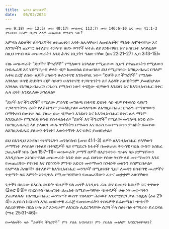 ```yaml
---
title:  ፍትህ ለጭቁኖች
date:   05/02/2024
---
```


`መዝ 9:18፤ መዝ 12:5፤ መዝ 40:17፤ መዝሙር 113:7፤ መዝ 146:6-10 እና መዝ 41:1-3 ያንብቡ። ዛሬም ቢሆን ለእኛ መልእክቱ ምንድን ነው?`

አምላክ ለድሆች፣ ለችግረኞች፣ ለተጨቆኑ፣ አባት ለሌላቸው፣ ለመበለቶች፣ ሚስት ለሞተባቸው እና እንግዶችን ጨምሮ ለተለያዩ ተጋላጭ ለሆኑ ወገኖች ፍትሕ ልዩ እንክብካቤ እና አሳቢነት አሳይቷል። በዚህ ነጥብ ላይ መዝሙራት፣ እንደ ሕግና ነቢያት፣ ግልጽ ናቸው (ዘጸ 22፡21–27፤ ኢሳ 3፡13-15)።

ብዙ መዝሙራት “ድሆችና ችግረኞች” የሚለውን አገላለጽ የሚጠቀሙ ሲሆን የተጨቆኑትን የሚለውን በብሔራዊ እና ሃይማኖታዊ ቃላት ብቻ ከመወከል ይቆጠባሉ። ይህ የሚያሳየው እግዚአብሔር በዓለም አቀፍ ደረጃ ለሰው ልጆች ያለውን ሁለንተናዊ እንክብካቤ ነው። “ድሆች እና ችግረኞች” የሚለው አገላለጽ ቁሳዊ ድህነትን ብቻ ሳይሆን ሁለንተናዊ ተጋላጭነትን እና እረዳት አልባነትንም ያመለክታል። አገላለጹ የእግዚአብሔርን ርኅራኄ የሚስብ ነው፤ ተጎጂው ብቻውን እንደሆነ እና ከእግዚአብሔር በቀር ሌላ ረዳት እንደሌለው ይገልጻል።

“ድሆች እና ችግረኞች” የሚለው ሥዕላዊ መግለጫ በቁሳዊ ድህነት ላይ ብቻ የተወሰነ ሳይሆን ተጋላጭነትንና ረዳት የለሽነትንም ያመለክታል። መግለጫው ለእግዚአብሔር ርኅራኄ ተማጽኖውን በማቅረብ በሠቆቃ ላይ ያለው ሰው ብቻውን እንደሆነ እና ከእግዚአብሔር በቀር ሌላ ማንም እንደሌለው የሚገልጽ ሀሳብ ያስተላልፋል። “ድሆች እና ችግረኞች” የሚለው መግለጫ አንድ ሰው በእግዚአብሔር ላይ ያለውን ሙሉ ጥገኝነትን በማመን እና በራስ የመተማመንን ምልክት በመተው ለእግዚአብሔር ያለውን ቅንነት፣ እውነተኝነት እና ፍቅር ያመለክታል።

ይህ በእንዲህ እንዳለ፣ የተቸገሩትን መንከባከብ (መዝ 41፡1-3) ሰዎች ለእግዚአብሔር ያላቸውን ታማኝነት ያሳያል። በተለይ በተጎጂዎች ላይ የሚደረጉ ክፋቶች በመጽሐፍ ቅዱሳዊ ባህል ውስጥ አስከፊ ኃጢአቶች ነበሩ (ዘዳ 15፡7–11)። መዝሙራት ታማኝ ሰዎች በእያንዳንዱ ጭቆና ላይ ድምፃቸውን እንዲያሰሙ አነሳስተዋል። መዝሙራት አንድ ሰው ጠፊ በሆነው የሰው ሃብት ላይ መተማመንን እንደ የመጨረሻው የጥበብ እና የደኅንነት ምንጭ አድርጎ መተማመን ከንቱነት መሆኑን ያሰምርበታል። የአምላክ ሕዝቦች፣ በተለይም ከእግዚአብሔር መንገዶች በሚለዩበት ጊዜ፣ ለመዳን በሰብዓዊ መሪዎችና ተቋማት ላይ እምነት እንዲጥሉ የሚመጣባቸውን የመጨረሻውን ፈተና መቋቋም አለባቸው።

ጌታችን በጸጋው በእርሱ ድህነት ብዙዎች ባለ ጠጎች እንዲሆኑ ራሱ ድሃ በመሆን ከድሆች ጋር ተዋወቀ (2ቆሮ 8፡9)። የክርስቶስ ባለጠግነት ኃጢአት ከሚያመጣቸው ጭቆናዎች ሁሉ ነፃ መውጣትን ያጠቃልላል፣ በእግዚአብሔር መንግሥት ውስጥ የዘላለም ሕይወት እንደሚኖረን ቃል ገብቷል (ራዕ 21፡4)። ኢየሱስ ክርስቶስ እንደ መለኮታዊ ፈራጅ የመዝሙራትን ተስፋዎች ይፈጽማል፣ ጭቁኖች ለደረሰባቸው በደል ሁሉ እና እንዲሁም ለእነርሱ ሊደረግላቸው ሲገባ ችላ ስለተባሉ ተግባራት ይፈርዳል (ማቴ 25፡31-46)።

`በመካከላችን ላሉ “ድሆችና ችግረኞች” ምን ያህል እናስባለን፤ ምን ያህልስ መልካም እናደርግላቸዋለን?`